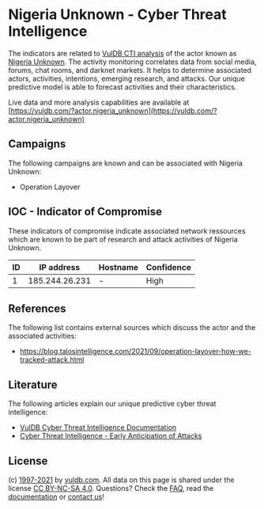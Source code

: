 # Nigeria Unknown - Cyber Threat Intelligence

The indicators are related to [VulDB CTI analysis](https://vuldb.com/?doc.cti) of the actor known as [Nigeria Unknown](https://vuldb.com/?actor.nigeria_unknown). The activity monitoring correlates data from social media, forums, chat rooms, and darknet markets. It helps to determine associated actors, activities, intentions, emerging research, and attacks. Our unique predictive model is able to forecast activities and their characteristics.

Live data and more analysis capabilities are available at [https://vuldb.com/?actor.nigeria_unknown](https://vuldb.com/?actor.nigeria_unknown)

## Campaigns

The following campaigns are known and can be associated with Nigeria Unknown:

* Operation Layover

## IOC - Indicator of Compromise

These indicators of compromise indicate associated network ressources which are known to be part of research and attack activities of Nigeria Unknown.

ID | IP address | Hostname | Confidence
-- | ---------- | -------- | ----------
1 | 185.244.26.231 | - | High

## References

The following list contains external sources which discuss the actor and the associated activities:

* https://blog.talosintelligence.com/2021/09/operation-layover-how-we-tracked-attack.html

## Literature

The following articles explain our unique predictive cyber threat intelligence:

* [VulDB Cyber Threat Intelligence Documentation](https://vuldb.com/?doc.cti)
* [Cyber Threat Intelligence - Early Anticipation of Attacks](https://www.scip.ch/en/?labs.20201022)

## License

(c) [1997-2021](https://vuldb.com/?doc.changelog) by [vuldb.com](https://vuldb.com/?doc.about). All data on this page is shared under the license [CC BY-NC-SA 4.0](https://creativecommons.org/licenses/by-nc-sa/4.0/). Questions? Check the [FAQ](https://vuldb.com/?doc.faq), read the [documentation](https://vuldb.com/?doc) or [contact us](https://vuldb.com/?contact)!
